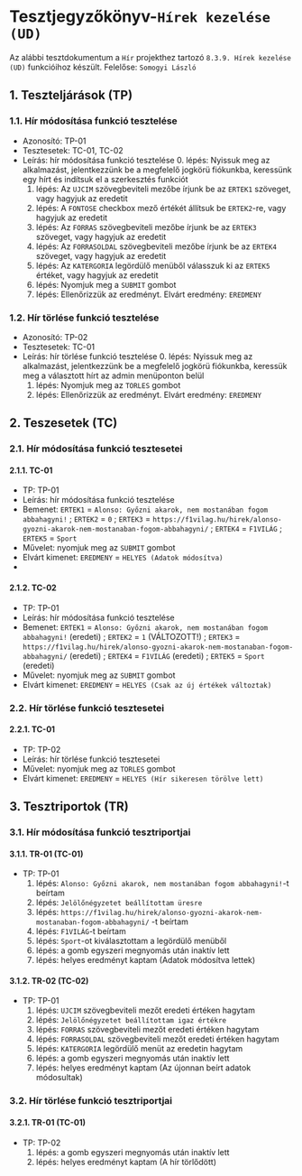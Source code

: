 # Tesztjegyzőkönyv-`Hírek kezelése (UD)`

Az alábbi tesztdokumentum a `Hír` projekthez tartozó `8.3.9. Hírek kezelése (UD)` funkcióihoz készült. Felelőse: `Somogyi László`

## 1. Teszteljárások (TP)

### 1.1. Hír módosítása funkció tesztelése
- Azonosító: TP-01
- Tesztesetek: TC-01, TC-02
- Leírás: hír módosítása funkció tesztelése
    0. lépés: Nyissuk meg az alkalmazást, jelentkezzünk be a megfelelő jogkörü fiókunkba, keressünk egy hírt és indítsuk el a szerkesztés funkciót
    1. lépés: Az `UJCIM` szövegbeviteli mezőbe írjunk be az `ERTEK1` szöveget, vagy hagyjuk az eredetit
    2. lépés: A `FONTOSE` checkbox mező értékét állítsuk be `ERTEK2`-re, vagy hagyjuk az eredetit
    3. lépés: Az `FORRAS` szövegbeviteli mezőbe írjunk be az `ERTEK3` szöveget, vagy hagyjuk az eredetit
    4. lépés: Az `FORRASOLDAL` szövegbeviteli mezőbe írjunk be az `ERTEK4` szöveget, vagy hagyjuk az eredetit
    5. lépés: Az `KATERGORIA` legördülő menüből válasszuk ki az `ERTEK5` értéket, vagy hagyjuk az eredetit
    6. lépés: Nyomjuk meg a `SUBMIT` gombot
    7. lépés: Ellenőrizzük az eredményt. Elvárt eredmény: `EREDMENY`

### 1.2. Hír törlése funkció tesztelése
- Azonosító: TP-02
- Tesztesetek: TC-01
- Leírás: hír törlése funkció tesztelése
    0. lépés: Nyissuk meg az alkalmazást, jelentkezzünk be a megfelelő jogkörü fiókunkba, keressük meg a választott hírt az admin menüponton belül
    1. lépés: Nyomjuk meg az `TORLES` gombot
    3. lépés: Ellenőrizzük az eredményt. Elvárt eredmény: `EREDMENY`

## 2. Teszesetek (TC)

### 2.1. Hír módosítása funkció tesztesetei

#### 2.1.1. TC-01
- TP: TP-01
- Leírás: hír módosítása funkció tesztelése
- Bemenet: `ERTEK1` = `Alonso: Győzni akarok, nem mostanában fogom abbahagyni!`  ; `ERTEK2` = `0`  ;  `ERTEK3` = `https://f1vilag.hu/hirek/alonso-gyozni-akarok-nem-mostanaban-fogom-abbahagyni/`  ;  `ERTEK4` = `F1VILÁG`  ;  `ERTEK5` = `Sport`
- Művelet: nyomjuk meg az `SUBMIT` gombot
- Elvárt kimenet: `EREDMENY` = `HELYES (Adatok módosítva)`
-
#### 2.1.2. TC-02
- TP: TP-01
- Leírás: hír módosítása funkció tesztelése
- Bemenet: `ERTEK1` = `Alonso: Győzni akarok, nem mostanában fogom abbahagyni!` (eredeti) ; `ERTEK2` = `1` (VÁLTOZOTT!)  ;  `ERTEK3` = `https://f1vilag.hu/hirek/alonso-gyozni-akarok-nem-mostanaban-fogom-abbahagyni/` (eredeti) ;  `ERTEK4` = `F1VILÁG` (eredeti) ;  `ERTEK5` = `Sport` (eredeti)
- Művelet: nyomjuk meg az `SUBMIT` gombot
- Elvárt kimenet: `EREDMENY` = `HELYES (Csak az új értékek változtak)`

### 2.2. Hír törlése funkció tesztesetei

#### 2.2.1. TC-01
- TP: TP-02
- Leírás: hír törlése funkció tesztesetei
- Művelet: nyomjuk meg az `TORLES` gombot
- Elvárt kimenet: `EREDMENY` = `HELYES (Hír sikeresen törölve lett)`

## 3. Tesztriportok (TR)

### 3.1. Hír módosítása funkció tesztriportjai

#### 3.1.1. TR-01 (TC-01)
- TP: TP-01
  1. lépés: `Alonso: Győzni akarok, nem mostanában fogom abbahagyni!`-t beírtam
  2. lépés: `Jelölőnégyzetet beállítottam üresre`
  3. lépés: `https://f1vilag.hu/hirek/alonso-gyozni-akarok-nem-mostanaban-fogom-abbahagyni/` -t beírtam
  4. lépés: `F1VILÁG`-t beírtam
  5. lépés: `Sport`-ot kiválasztottam a legördülő menüből
  6. lépés: a gomb egyszeri megnyomás után inaktív lett
  7. lépés: helyes eredményt kaptam (Adatok módosítva lettek)


#### 3.1.2. TR-02 (TC-02)
- TP: TP-01
  1. lépés: `UJCIM` szövegbeviteli mezőt eredeti értéken hagytam
  2. lépés: `Jelölőnégyzetet beállítottam igaz értékre`
  3. lépés: `FORRAS` szövegbeviteli mezőt eredeti értéken hagytam
  4. lépés: `FORRASOLDAL` szövegbeviteli mezőt eredeti értéken hagytam
  5. lépés: `KATERGORIA` legördülő menüt az eredetin hagytam
  6. lépés: a gomb egyszeri megnyomás után inaktív lett
  7. lépés: helyes eredményt kaptam (Az újonnan beírt adatok módosultak)

### 3.2. Hír törlése funkció tesztriportjai

#### 3.2.1. TR-01 (TC-01)
- TP: TP-02
  1. lépés: a gomb egyszeri megnyomás után inaktív lett
  2. lépés: helyes eredményt kaptam (A hír törlődött)
